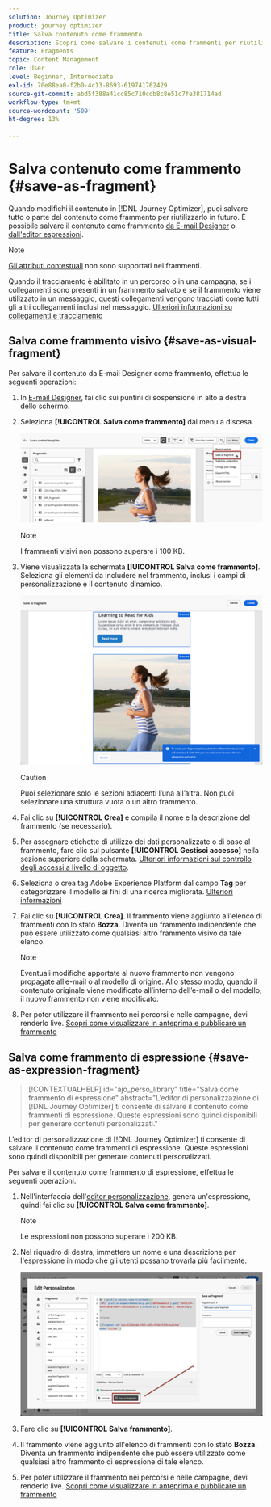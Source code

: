 ```yaml
---
solution: Journey Optimizer
product: journey optimizer
title: Salva contenuto come frammento
description: Scopri come salvare i contenuti come frammenti per riutilizzarli nelle campagne e nei percorsi Journey Optimizer
feature: Fragments
topic: Content Management
role: User
level: Beginner, Intermediate
exl-id: 70e88ea0-f2b0-4c13-8693-619741762429
source-git-commit: abd5f388a41cc85c710cdb8c8e51c7fe381714ad
workflow-type: tm+mt
source-wordcount: '509'
ht-degree: 13%

---
```


# Salva contenuto come frammento {#save-as-fragment}

Quando modifichi il contenuto in [!DNL Journey Optimizer], puoi salvare tutto o parte del contenuto come frammento per riutilizzarlo in futuro. È possibile salvare il contenuto come frammento [da E-mail Designer](#save-as-visual-fragment) o [dall&#39;editor espressioni](#save-as-expression-fragment).

>[!NOTE]
>
>[Gli attributi contestuali](../personalization/personalization-build-expressions.md) non sono supportati nei frammenti.
>
>Quando il tracciamento è abilitato in un percorso o in una campagna, se i collegamenti sono presenti in un frammento salvato e se il frammento viene utilizzato in un messaggio, questi collegamenti vengono tracciati come tutti gli altri collegamenti inclusi nel messaggio. [Ulteriori informazioni su collegamenti e tracciamento](../email/message-tracking.md)

## Salva come frammento visivo {#save-as-visual-fragment}

Per salvare il contenuto da E-mail Designer come frammento, effettua le seguenti operazioni:

1. In [E-mail Designer](../email/get-started-email-design.md), fai clic sui puntini di sospensione in alto a destra dello schermo.

1. Seleziona **[!UICONTROL Salva come frammento]** dal menu a discesa.

   ![](assets/fragment-save-as.png)

   >[!NOTE]
   >
   >I frammenti visivi non possono superare i 100 KB.

1. Viene visualizzata la schermata **[!UICONTROL Salva come frammento]**. Seleziona gli elementi da includere nel frammento, inclusi i campi di personalizzazione e il contenuto dinamico.

   ![](assets/fragment-save-as-screen.png)

   >[!CAUTION]
   >
   >Puoi selezionare solo le sezioni adiacenti l’una all’altra. Non puoi selezionare una struttura vuota o un altro frammento.

1. Fai clic su **[!UICONTROL Crea]** e compila il nome e la descrizione del frammento (se necessario).

1. Per assegnare etichette di utilizzo dei dati personalizzate o di base al frammento, fare clic sul pulsante **[!UICONTROL Gestisci accesso]** nella sezione superiore della schermata. [Ulteriori informazioni sul controllo degli accessi a livello di oggetto](../administration/object-based-access.md).

1. Seleziona o crea tag Adobe Experience Platform dal campo **Tag** per categorizzare il modello ai fini di una ricerca migliorata. [Ulteriori informazioni](../start/search-filter-categorize.md#tags)

1. Fai clic su **[!UICONTROL Crea]**. Il frammento viene aggiunto all&#39;elenco di frammenti [](#access-manage-fragments) con lo stato **Bozza**. Diventa un frammento indipendente che può essere utilizzato come qualsiasi altro frammento visivo da tale elenco.

   >[!NOTE]
   >
   >Eventuali modifiche apportate al nuovo frammento non vengono propagate all’e-mail o al modello di origine. Allo stesso modo, quando il contenuto originale viene modificato all’interno dell’e-mail o del modello, il nuovo frammento non viene modificato.

1. Per poter utilizzare il frammento nei percorsi e nelle campagne, devi renderlo live. [Scopri come visualizzare in anteprima e pubblicare un frammento](../content-management/create-fragments.md#publish)

## Salva come frammento di espressione {#save-as-expression-fragment}

>[!CONTEXTUALHELP]
>id="ajo_perso_library"
>title="Salva come frammento di espressione"
>abstract="L’editor di personalizzazione di [!DNL Journey Optimizer] ti consente di salvare il contenuto come frammenti di espressione. Queste espressioni sono quindi disponibili per generare contenuti personalizzati."

L’editor di personalizzazione di [!DNL Journey Optimizer] ti consente di salvare il contenuto come frammenti di espressione. Queste espressioni sono quindi disponibili per generare contenuti personalizzati.

Per salvare il contenuto come frammento di espressione, effettua le seguenti operazioni.

1. Nell&#39;interfaccia dell&#39;[editor personalizzazione](../personalization/personalization-build-expressions.md), genera un&#39;espressione, quindi fai clic su **[!UICONTROL Salva come frammento]**.

   >[!NOTE]
   >
   >Le espressioni non possono superare i 200 KB.

1. Nel riquadro di destra, immettere un nome e una descrizione per l&#39;espressione in modo che gli utenti possano trovarla più facilmente.

   ![](assets/expression-fragment-save-as.png)

1. Fare clic su **[!UICONTROL Salva frammento]**.

   <!--An expression fragment cannot be nested inside another fragment.-->

1. Il frammento viene aggiunto all&#39;elenco di frammenti [](#access-manage-fragments) con lo stato **Bozza**. Diventa un frammento indipendente che può essere utilizzato come qualsiasi altro frammento di espressione di tale elenco.

1. Per poter utilizzare il frammento nei percorsi e nelle campagne, devi renderlo live. [Scopri come visualizzare in anteprima e pubblicare un frammento](../content-management/create-fragments.md#publish)
